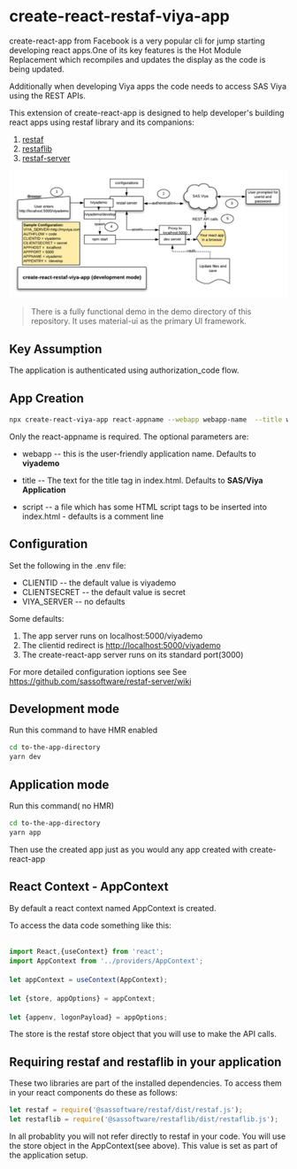 # create-react-restaf-viya-app

create-react-app from Facebook is a very popular cli for jump starting developing react apps.One of its key features is the Hot Module Replacement which recompiles and updates the display as the code is being updated.

Additionally when developing Viya apps the code needs to access SAS Viya using the REST APIs.

This extension of create-react-app is designed to help developer's building react apps using restaf library and its companions:

1. [restaf](https://github.com/sassoftware/restaf/wiki)
2. [restaflib](https://github.com/sassoftware/restaf/wiki)
3. [restaf-server](https://github.com/sassoftware/restaf-server/wiki)

![create-react-restaf-viya](create-react-restaf-viya-app.png)

>There is a fully functional demo in the demo directory of this repository. It uses material-ui as the primary UI framework.

## Key Assumption

The application is authenticated using authorization_code flow.

## App Creation

```sh
npx create-react-viya-app react-appname --webapp webapp-name  --title webapp-title --script scriptTags-file
```

Only the react-appname is required.
The optional parameters are:

- webapp  -- this is the user-friendly application name. Defaults to **viyademo**

- title   -- The text for the title tag in index.html. Defaults to **SAS/Viya Application**

- script  -- a file which has some HTML script tags to be inserted into index.html - defaults is a comment line

## Configuration

Set the following in the .env file:

- CLIENTID  -- the default value is viyademo
- CLIENTSECRET -- the default value is secret
- VIYA_SERVER  -- no defaults

Some defaults:

1. The app server runs on localhost:5000/viyademo
2. The clientid redirect is <http://localhost:5000/viyademo>
3. The create-react-app server runs on its standard port(3000)

For more detailed configuration ioptions see
See <https://github.com/sassoftware/restaf-server/wiki>

## Development mode

Run this command to have HMR enabled

```sh
cd to-the-app-directory
yarn dev
```

## Application mode

Run this command( no HMR)

```sh
cd to-the-app-directory
yarn app
```

Then use the created app just as you would any app created with create-react-app

## React Context - AppContext

By default a react context named AppContext is created.

To access the data code something like this:

```js

import React,{useContext} from 'react';
import AppContext from '../providers/AppContext';

let appContext = useContext(AppContext);

let {store, appOptions} = appContext;

let {appenv, logonPayload} = appOptions;

```

The store is the restaf store object that you will use to make the API calls.

## Requiring restaf and restaflib in your application

These two libraries are part of the installed dependencies. To access them in your react components do these as follows:

```js
let restaf = require('@sassoftware/restaf/dist/restaf.js');
let restaflib = require('@sassoftware/restaflib/dist/restaflib.js');
```

In all probablity you will not refer directly to restaf in your code. You will use the store object in the AppContext(see above). This value is set as part of the application setup.
